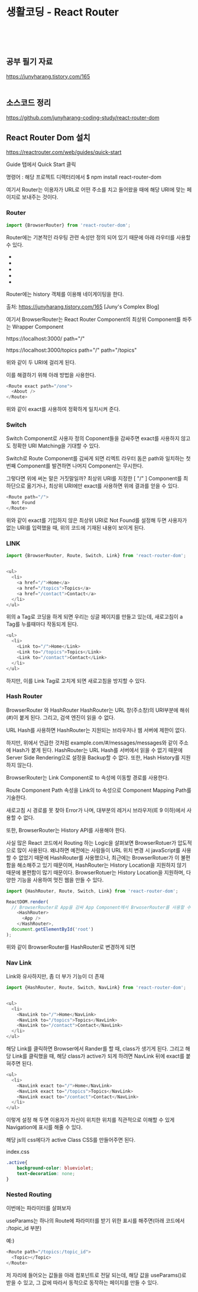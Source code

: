 # 생활코딩 - React Router
<br><br><br>

## 공부 필기 자료<br>
https://junyharang.tistory.com/165
<br><br>

## 소스코드 정리<br>
https://github.com/junyharang-coding-study/react-router-dom

## React Router Dom 설치

https://reactrouter.com/web/guides/quick-start

Guide 탭에서 Quick Start 클릭

명령어 : 해당 프로젝트 디렉터리에서 $ npm install react-router-dom



여기서 Router는 이용자가 URL로 어떤 주소를 치고 들어왔을 때에 해당 URI에 맞는 페이지로 보내주는 것이다.


### Router

```JavaScript
import {BrowserRouter} from 'react-router-dom';
```

Router에는 기본적인 라우팅 관련 속성만 정의 되어 있기 때문에 아래 라우터를 사용할 수 있다.

* <BrowserRouter>
* <HashRouter>
* <MemoryRouter>
* <NativeRouter>
* <StaticRouter>


Router에는 history 객체를 이용해 네이게이팅을 한다.



출처: https://junyharang.tistory.com/165 [Juny's Complex Blog]

여기서 BrowserRouter는 React Router Component의 최상위 Component를 쏴주는 Wrapper Component 


https://localhost:3000/
path="/"


https://localhost:3000/topics
path="/"
path="/topics"

위와 같이 두 URI에 걸리게 된다.

이를 해결하기 위해 아래 방법을 사용한다.

```JavaScript
<Route exact path="/one">
  <About />
</Route>
```


위와 같이 exact를 사용하여 정확하게 일치시켜 준다.


### Switch

Switch Component로 사용자 정의 Coponent들을 감싸주면 exact를 사용하지 않고도 정확한 URI Matching을 기대할 수 있다.

Switch로 Route Component를 감싸게 되면 리엑트 라우터 돔은 path와 일치하는 첫번째 Component를 발견하면 나머지 Component는 무시한다.

그렇다면 위에 써논 말은 거짓말일까? 최상위 URI를 지정한 [ "/" ] Component를 최하단으로 옮기거나, 최상위 URI에만 exact를 사용하면 위에 결과를 얻을 수 있다.

```javaScript
<Route path="/">
  Not Found
</Route>
```


위와 같이 exact를 기입하지 않은 최상위 URI로 Not Found를 설정해 두면 사용자가 없는 URI를 입력했을 때, 위의 코드에 기재된 내용이 보이게 된다.


### LINK

```JavaScript
import {BrowserRouter, Route, Switch, Link} from 'react-router-dom';


<ul>
  <li>
    <a href="/">Home</a>
    <a href="/topics">Topics</a>
    <a href="/contact">Contact</a>
  </li>      
</ul>
```

위의 a Tag로 코딩을 하게 되면 우리는 싱글 페이지를 만들고 있는데, 새로고침이 a Tag를 누를때마다 작동되게 된다.

```JavaScript
<ul>
  <li>
    <Link to="/">Home</Link>
    <Link to="/topics">Topics</Link>
    <Link to="/contact">Contact</Link>
  </li>      
</ul>
```

하지만, 이를 Link Tag로 고치게 되면 새로고침을 방지할 수 있다.



### Hash Router

BrowserRouter 와 HashRouter
HashRouter는 URL 창(주소창)의 URI부분에 해쉬(#)이 붙게 된다. 그리고, 검색 엔진이 읽을 수 없다.

URL Hash를 사용하면 HashRouter는 지원되는 브라우저나 웹 서버에 제한이 없다.

하지만, 위에서 언급한 것처럼 example.com/#/messages/messages와 같이 주소에 Hash가 붙게 된다. HashRouter는 URL Hash를 서버에서 읽을 수 없기 때문에 Server Side Rendering으로 설정을 Backup할 수 없다. 또한, Hash History를 지원하지 않는다.

BrowserRouter는 Link Component로 to 속성에 이동할 경로를 사용한다.

Route Component Path 속성을 Link의 to 속성으로 Component Mapping Path를 기술한다.

새로고침 시 경로를 못 찾아 Error가 나며, 대부분의 레거시 브라우저(IE 9 이하)에서 사용할 수 없다.

또한, BrowserRouter는 History API를 사용해야 한다.

사실 많은 React 코드에서 Routing 하는 Logic을 살펴보면 BrowserRotuer가 압도적으로 많이 사용된다. 왜냐하면 예전에는 사람들이 URL 위치 변경 시 javaScript를 사용할 수 없었기 때문에 HashRouter를 사용했으나, 최근에는 BrowserRotuer가 이 불편함을 해소해주고 있기 때문이며, HashRouter는 History Location을 지원하지 않기 때문에 불편함이 많기 때문이다. BrowserRotuer는 History Location을 지원하며, 다양한 기능을 사용하여 멋진 웹을 만들 수 있다.


```javaScript
import {HashRouter, Route, Switch, Link} from 'react-router-dom';

ReactDOM.render(
  // BrowserRouter로 App을 감싸 App Component에서 BrwoserRouter를 사용할 수 있게 한다.
    <HashRouter>
      <App />
    </HashRouter>,
  document.getElementById('root')
);
```

위와 같이 BrowserRouter를 HashRouter로 변경하게 되면 



### Nav Link

Link와 유사하지만, 좀 더 부가 기능이 더 존재

```javaScript
import {HashRouter, Route, Switch, NavLink} from 'react-router-dom';


<ul>
  <li>
    <NavLink to="/">Home</NavLink>
    <NavLink to="/topics">Topics</NavLink>
    <NavLink to="/contact">Contact</NavLink>
  </li>      
</ul>
```

해당 Link를 클릭하면 Browser에서 Rander를 할 때, class가 생기게 된다. 그리고 해당 Link를 클릭했을 때, 해당 class가 active가 되게 하려면 NavLink 뒤에 exact를 붙혀주면 된다.


```javaScript
<ul>
  <li>
    <NavLink exact to="/">Home</NavLink>
    <NavLink exact to="/topics">Topics</NavLink>
    <NavLink exact to="/contact">Contact</NavLink>
  </li>      
</ul>
```

이렇게 설정 해 두면 이용자가 자신이 위치한 위치를 직관적으로 이해할 수 있게 Navigation에 표시를 해줄 수 있다.

해당 js의 css에다가 active Class CSS를 만들어주면 된다.

index.css

```css
.active{
    background-color: blueviolet;
    text-decoration: none;
}
```



### Nested Routing

이번에는 파라미터를 살펴보자

useParams는 하나의 Route에 파라미터를 받기 위한 표시를 해주면(아래 코드에서 :/topic_id 부분)

예:)

```javaScript
<Route path="/topics:/topic_id">
  <Topic></Topic>
</Route>
```

저 자리에 들어오는 값들을 아래 컴포넌트로 전달 되는데, 해당 값을 useParams()로 받을 수 있고, 그 값에 따라서 동적으로 동작하는 페이지를 만들 수 있다.
